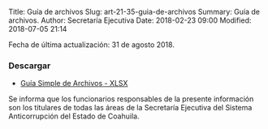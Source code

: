 Title: Guía de archivos
Slug: art-21-35-guia-de-archivos
Summary: Guía de archivos.
Author: Secretaría Ejecutiva
Date: 2018-02-23 09:00
Modified: 2018-07-05 21:14


Fecha de última actualización: 31 de agosto 2018.

### Descargar

* [Guía Simple de Archivos - XLSX](guia-de-archivos.xlsx)

Se informa que los funcionarios responsables de la presente información
son los titulares de todas las áreas de la Secretaría Ejecutiva del
Sistema Anticorrupción del Estado de Coahuila.
